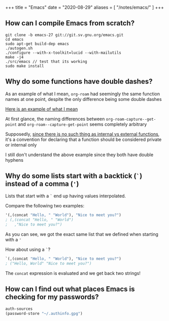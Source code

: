 +++
title = "Emacs"
date = "2020-08-29"
aliases = [
  "/notes/emacs/"
]
+++

## How can I compile Emacs from scratch?

```shell
git clone -b emacs-27 git://git.sv.gnu.org/emacs.git
cd emacs
sudo apt-get build-dep emacs
./autogen.sh
./configure --with-x-toolkit=lucid --with-mailutils
make -j4
./src/emacs // test that its working
sudo make install
```

## Why do some functions have double dashes?

As an example of what I mean, `org-roam` had seemingly the same function names at one point, despite the only difference being some double dashes

[Here is an example of what I mean](https://github.com/org-roam/org-roam/blob/ba835ef6242caf23e60ab9de1aaf1f25d7e5841f/org-roam-capture.el#L236)

At first glance, the naming differences between `org-roam-capture--get-point` and `org-roam--capture-get-point` seems completely arbitrary

Supposedly, [since there is no such thing as internal vs external functions](https://emacs.stackexchange.com/questions/42286/double-hyphen-in-elisp-function-names), it's a convention for declaring that a function should be considered private or internal only



I still don't understand the above example since they both have double hyphens

## Why do some lists start with a backtick (`` ` ``) instead of a comma (`'`)

Lists that start with a `` ` `` end up having values interpolated.

Compare the following two examples:

```lisp
'(,(concat "Hello, " "World"), "Nice to meet you?")
; (,(concat "Hello, " "World")
;   ,"Nice to meet you?")
```

As you can see, we got the exact same list that we defined when starting with a `'`

How about using a `` ` ``?

```lisp
`(,(concat "Hello, " "World"), "Nice to meet you?")
; ("Hello, World" "Nice to meet you?")
```

The `concat` expression is evaluated and we get back two strings!

## How can I find out what places Emacs is checking for my passwords?

```lisp
auth-sources
(password-store "~/.authinfo.gpg")
```
